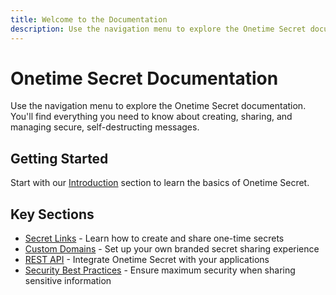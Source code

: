 ```yaml
---
title: Welcome to the Documentation
description: Use the navigation menu to explore the Onetime Secret documentation. You'll find everything you need to know about creating, sharing, and managing secure, self-destructing messages.
---
```


# Onetime Secret Documentation

Use the navigation menu to explore the Onetime Secret documentation. You'll find everything you need to know about creating, sharing, and managing secure, self-destructing messages.

## Getting Started

Start with our [Introduction](/en/introduction/) section to learn the basics of Onetime Secret.

## Key Sections

- [Secret Links](/en/secret-links/) - Learn how to create and share one-time secrets
- [Custom Domains](/en/custom-domains/) - Set up your own branded secret sharing experience
- [REST API](/en/rest-api/) - Integrate Onetime Secret with your applications
- [Security Best Practices](/en/security-best-practices/) - Ensure maximum security when sharing sensitive information
